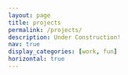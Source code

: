 ```yaml
---
layout: page
title: projects
permalink: /projects/
description: Under Construction!
nav: true
display_categories: [work, fun]
horizontal: true
---
```



